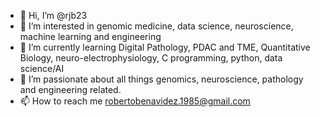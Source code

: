 - 👋 Hi, I’m @rjb23
- 👀 I’m interested in genomic medicine, data science, neuroscience, machine learning and engineering
- 🌱 I’m currently learning Digital Pathology, PDAC and TME, Quantitative Biology, neuro-electrophysiology, C programming, python, data science/AI
- 💞️ I’m passionate about all things genomics, neuroscience, pathology and engineering related.
- 📫 How to reach me  robertobenavidez.1985@gmail.com

<!---
rjb23/rjb23 is a ✨ special ✨ repository because its `README.md` (this file) appears on your GitHub profile.
You can click the Preview link to take a look at your changes.
--->
